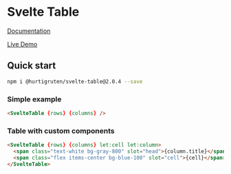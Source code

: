 # Svelte Table

[Documentation](https://hurtigruten.github.io/svelte-table/)

[Live Demo](https://svelte.dev/repl/235af12d2e8a4d5991a19f77e1cbfd24?version=3.48.0)

## Quick start

```bash
npm i @hurtigruten/svelte-table@2.0.4 --save
```

### Simple example

```html
<SvelteTable {rows} {columns} />
```

### Table with custom components

```html
<SvelteTable {rows} {columns} let:cell let:column>
  <span class="text-white bg-gray-800" slot="head">{column.title}</span>
  <span class="flex items-center bg-blue-100" slot="cell">{cell}</span>
</SvelteTable>
```
